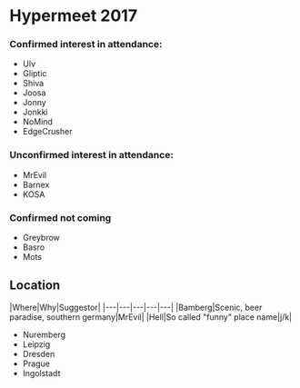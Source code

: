 <!-- TITLE: Home -->
<!-- SUBTITLE: A quick summary of Home -->

# Hypermeet 2017

### Confirmed interest in attendance:

* Ulv
* Gliptic
* Shiva
* Joosa
* Jonny
* Jonkki
* NoMind
* EdgeCrusher
 
 
### Unconfirmed interest in attendance:

* MrEvil
* Barnex
* KOSA

### Confirmed not coming

* Greybrow
* Basro
* Mots


## Location

|Where|Why|Suggestor|
|---|---|---|---|---|
|Bamberg|Scenic, beer paradise, southern germany|MrEvil|
|Hell|So called "funny" place name|j/k|

 * Nuremberg
 * Leipzig
 * Dresden
 * Prague
 * Ingolstadt